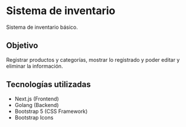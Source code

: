 # Sistema de inventario

Sistema de inventario básico.

## Objetivo

Registrar productos y categorías, mostrar lo registrado y poder editar y eliminar la información. 

## Tecnologías utilizadas

* Next.js (Frontend)
* Golang (Backend)
* Bootstrap 5 (CSS Framework)
* Bootstrap Icons